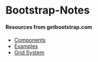 # Bootstrap-Notes

#### Resources from getbootstrap.com

- [Components](http://getbootstrap.com/components/)
- [Examples](http://getbootstrap.com/getting-started/#examples)
- [Grid System](http://getbootstrap.com/css/#grid)



